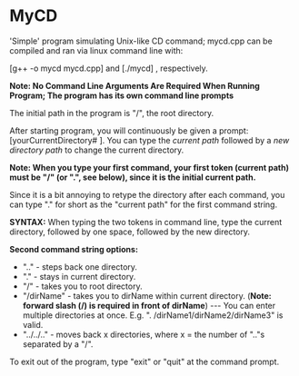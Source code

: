 # MyCD
'Simple' program simulating Unix-like CD command; mycd.cpp can be compiled and ran via linux command line with:

[g++ -o mycd mycd.cpp] and [./mycd] , respectively.

**Note: No Command Line Arguments Are Required When Running Program; The program has its own command line prompts**

The initial path in the program is "/", the root directory.

After starting program, you will continuously be given a prompt: [yourCurrentDirectory# ]. You can type the _current path_ followed by a _new directory path_ to change the current directory.

**Note: When you type your first command, your first token (current path) must be "/" (or ".", see below), since it is the initial current path.**

Since it is a bit annoying to retype the directory after each command, you can type "." for short as the "current path" for the first command string.

**SYNTAX:** When typing the two tokens in command line, type the current directory, followed by one space, followed by the new directory.

**Second command string options:**
- ".." - steps back one directory.
- "." - stays in current directory.
- "/" - takes you to root directory.
- "/dirName" - takes you to dirName within current directory. (**Note: forward slash (/) is required in front of dirName**)
    --- You can enter multiple directories at once. E.g. ". /dirName1/dirName2/dirName3" is valid.
- "../../.." - moves back x directories, where x = the number of ".."s separated by a "/".

To exit out of the program, type "exit" or "quit" at the command prompt.

